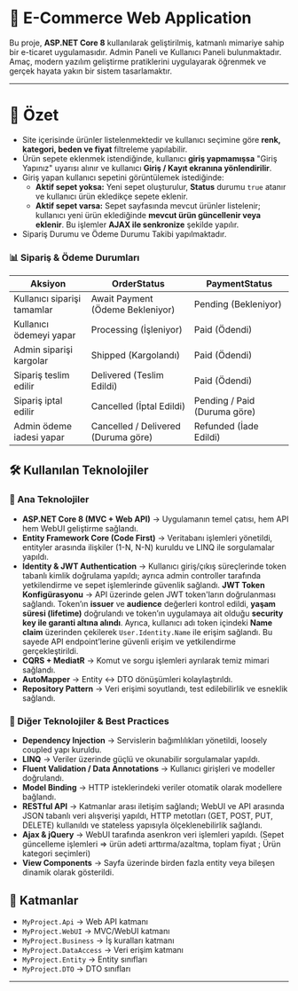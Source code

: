 # 🛒 E-Commerce Web Application

Bu proje, **ASP.NET Core 8** kullanılarak geliştirilmiş, katmanlı mimariye sahip bir e-ticaret uygulamasıdır. Admin Paneli ve Kullanıcı Paneli bulunmaktadır.
Amaç, modern yazılım geliştirme pratiklerini uygulayarak öğrenmek ve gerçek hayata yakın bir sistem tasarlamaktır.  

---

# 🛒 Özet

- Site içerisinde ürünler listelenmektedir ve kullanıcı seçimine göre **renk, kategori, beden ve fiyat** filtreleme yapılabilir.  
- Ürün sepete eklenmek istendiğinde, kullanıcı **giriş yapmamışsa** "Giriş Yapınız" uyarısı alınır ve kullanıcı **Giriş / Kayıt ekranına yönlendirilir**.  
- Giriş yapan kullanıcı sepetini görüntülemek istediğinde:  
  - **Aktif sepet yoksa:** Yeni sepet oluşturulur, **Status** durumu `true` atanır ve kullanıcı ürün ekledikçe sepete eklenir.  
  - **Aktif sepet varsa:** Sepet sayfasında mevcut ürünler listelenir; kullanıcı yeni ürün eklediğinde **mevcut ürün güncellenir veya eklenir**. Bu işlemler **AJAX ile senkronize** şekilde yapılır.
- Sipariş Durumu ve Ödeme Durumu Takibi yapılmaktadır.


### 📊 Sipariş & Ödeme Durumları  

| **Aksiyon**                  | **OrderStatus**        | **PaymentStatus**       |
|-------------------------------|------------------------|--------------------------|
| Kullanıcı siparişi tamamlar   | Await Payment (Ödeme Bekleniyor) | Pending (Bekleniyor)    |
| Kullanıcı ödemeyi yapar       | Processing (İşleniyor) | Paid (Ödendi)           |
| Admin siparişi kargolar       | Shipped (Kargolandı)   | Paid (Ödendi)           |
| Sipariş teslim edilir         | Delivered (Teslim Edildi) | Paid (Ödendi)        |
| Sipariş iptal edilir          | Cancelled (İptal Edildi) | Pending / Paid (Duruma göre) |
| Admin ödeme iadesi yapar      | Cancelled / Delivered (Duruma göre) | Refunded (İade Edildi) |


## 🛠️ Kullanılan Teknolojiler

### 🔹 Ana Teknolojiler
- **ASP.NET Core 8 (MVC + Web API)** → Uygulamanın temel çatısı, hem API hem WebUI geliştirme sağlandı.  
- **Entity Framework Core (Code First)** → Veritabanı işlemleri yönetildi, entityler arasında ilişkiler (1-N, N-N) kuruldu ve LINQ ile sorgulamalar yapıldı.  
- **Identity & JWT Authentication** → Kullanıcı giriş/çıkış süreçlerinde token tabanlı kimlik doğrulama yapıldı; ayrıca admin controller tarafında yetkilendirme ve sepet işlemlerinde güvenlik sağlandı.
  **JWT Token Konfigürasyonu** → API üzerinde gelen JWT token'ların doğrulanması sağlandı. 
  Token’ın **issuer** ve **audience** değerleri kontrol edildi, **yaşam süresi (lifetime)** doğrulandı ve token’ın uygulamaya ait olduğu **security key ile garanti altına alındı**. 
  Ayrıca, kullanıcı adı token içindeki **Name claim** üzerinden çekilerek `User.Identity.Name` ile erişim sağlandı. 
  Bu sayede API endpoint’lerine güvenli erişim ve yetkilendirme gerçekleştirildi. 
- **CQRS + MediatR** → Komut ve sorgu işlemleri ayrılarak temiz mimari sağlandı.  
- **AutoMapper** → Entity ↔ DTO dönüşümleri kolaylaştırıldı.  
- **Repository Pattern** → Veri erişimi soyutlandı, test edilebilirlik ve esneklik sağlandı.  

### 🔹 Diğer Teknolojiler & Best Practices
- **Dependency Injection** → Servislerin bağımlılıkları yönetildi, loosely coupled yapı kuruldu.  
- **LINQ** → Veriler üzerinde güçlü ve okunabilir sorgulamalar yapıldı.  
- **Fluent Validation / Data Annotations** → Kullanıcı girişleri ve modeller doğrulandı.  
- **Model Binding** → HTTP isteklerindeki veriler otomatik olarak modellere bağlandı.  
- **RESTful API** → Katmanlar arası iletişim sağlandı; WebUI ve API arasında JSON tabanlı veri alışverişi yapıldı, HTTP metotları (GET, POST, PUT, DELETE) kullanıldı ve stateless yapısıyla ölçeklenebilirlik sağlandı.
- **Ajax & jQuery** → WebUI tarafında asenkron veri işlemleri yapıldı. (Sepet güncelleme işlemleri => ürün adeti arttırma/azaltma, toplam fiyat ; Ürün kategori seçimleri)
- **View Components** → Sayfa üzerinde birden fazla entity veya bileşen dinamik olarak gösterildi.  

## 📂 Katmanlar
- `MyProject.Api` → Web API katmanı  
- `MyProject.WebUI` → MVC/WebUI katmanı  
- `MyProject.Business` → İş kuralları katmanı  
- `MyProject.DataAccess` → Veri erişim katmanı  
- `MyProject.Entity` → Entity sınıfları  
- `MyProject.DTO` → DTO sınıfları  

---






